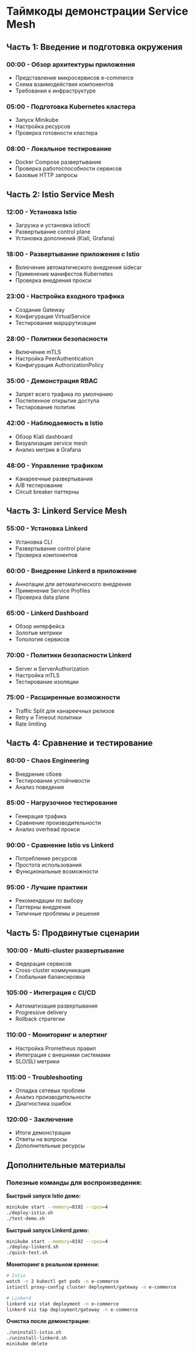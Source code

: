 # Таймкоды демонстрации Service Mesh

## Часть 1: Введение и подготовка окружения

### 00:00 - Обзор архитектуры приложения
- Представление микросервисов e-commerce
- Схема взаимодействия компонентов
- Требования к инфраструктуре

### 05:00 - Подготовка Kubernetes кластера
- Запуск Minikube
- Настройка ресурсов
- Проверка готовности кластера

### 08:00 - Локальное тестирование
- Docker Compose развертывание
- Проверка работоспособности сервисов
- Базовые HTTP запросы

## Часть 2: Istio Service Mesh

### 12:00 - Установка Istio
- Загрузка и установка istioctl
- Развертывание control plane
- Установка дополнений (Kiali, Grafana)

### 18:00 - Развертывание приложения с Istio
- Включение автоматического внедрения sidecar
- Применение манифестов Kubernetes
- Проверка внедрения прокси

### 23:00 - Настройка входного трафика
- Создание Gateway
- Конфигурация VirtualService
- Тестирование маршрутизации

### 28:00 - Политики безопасности
- Включение mTLS
- Настройка PeerAuthentication
- Конфигурация AuthorizationPolicy

### 35:00 - Демонстрация RBAC
- Запрет всего трафика по умолчанию
- Постепенное открытие доступа
- Тестирование политик

### 42:00 - Наблюдаемость в Istio
- Обзор Kiali dashboard
- Визуализация service mesh
- Анализ метрик в Grafana

### 48:00 - Управление трафиком
- Канареечные развертывания
- A/B тестирование
- Circuit breaker паттерны

## Часть 3: Linkerd Service Mesh

### 55:00 - Установка Linkerd
- Установка CLI
- Развертывание control plane
- Проверка компонентов

### 60:00 - Внедрение Linkerd в приложение
- Аннотации для автоматического внедрения
- Применение Service Profiles
- Проверка data plane

### 65:00 - Linkerd Dashboard
- Обзор интерфейса
- Золотые метрики
- Топология сервисов

### 70:00 - Политики безопасности Linkerd
- Server и ServerAuthorization
- Настройка mTLS
- Тестирование изоляции

### 75:00 - Расширенные возможности
- Traffic Split для канареечных релизов
- Retry и Timeout политики
- Rate limiting

## Часть 4: Сравнение и тестирование

### 80:00 - Chaos Engineering
- Внедрение сбоев
- Тестирование устойчивости
- Анализ поведения

### 85:00 - Нагрузочное тестирование
- Генерация трафика
- Сравнение производительности
- Анализ overhead прокси

### 90:00 - Сравнение Istio vs Linkerd
- Потребление ресурсов
- Простота использования
- Функциональные возможности

### 95:00 - Лучшие практики
- Рекомендации по выбору
- Паттерны внедрения
- Типичные проблемы и решения

## Часть 5: Продвинутые сценарии

### 100:00 - Multi-cluster развертывание
- Федерация сервисов
- Cross-cluster коммуникация
- Глобальная балансировка

### 105:00 - Интеграция с CI/CD
- Автоматизация развертывания
- Progressive delivery
- Rollback стратегии

### 110:00 - Мониторинг и алертинг
- Настройка Prometheus правил
- Интеграция с внешними системами
- SLO/SLI метрики

### 115:00 - Troubleshooting
- Отладка сетевых проблем
- Анализ производительности
- Диагностика ошибок

### 120:00 - Заключение
- Итоги демонстрации
- Ответы на вопросы
- Дополнительные ресурсы

## Дополнительные материалы

### Полезные команды для воспроизведения:

**Быстрый запуск Istio демо:**
```bash
minikube start --memory=8192 --cpus=4
./deploy-istio.sh
./test-demo.sh
```

**Быстрый запуск Linkerd демо:**
```bash
minikube start --memory=8192 --cpus=4
./deploy-linkerd.sh
./quick-test.sh
```

**Мониторинг в реальном времени:**
```bash
# Istio
watch -n 2 kubectl get pods -n e-commerce
istioctl proxy-config cluster deployment/gateway -n e-commerce

# Linkerd
linkerd viz stat deployment -n e-commerce
linkerd viz tap deployment/gateway -n e-commerce
```

**Очистка после демонстрации:**
```bash
./uninstall-istio.sh
./uninstall-linkerd.sh
minikube delete
```